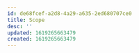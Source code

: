 ```yaml
---
id: de68fcef-a2d8-4a29-a635-2ed680707ce0
title: Scope
desc: ''
updated: 1619265663479
created: 1619265663479
---
```


